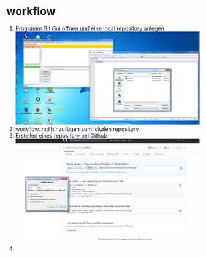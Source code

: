 # workflow

1. Programm Git Gui öffnen und eine local repository anlegen
 ![Screenshot Git Gui](erster.PNG)
1. workflow. md hinzufügen zum lokalen repository
1. Erstellen eines repository bei Github
 ![Screenshot Git Gui](zweiter.PNG)
1. 
